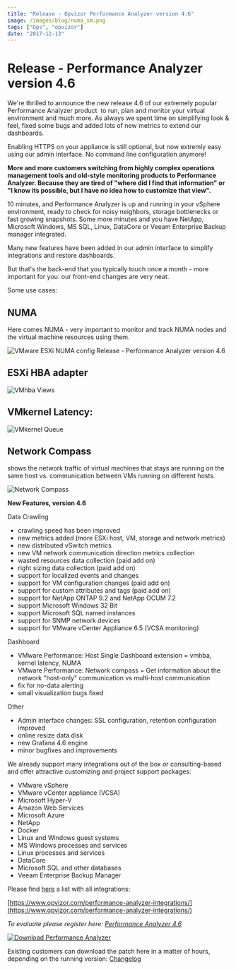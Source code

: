 ```yaml
---
title: "Release - Opvizor Performance Analyzer version 4.6"
image: /images/blog/numa_sm.png
tags: ["Ops", "opvizor"]
date: "2017-12-13"
---
```


# Release - Performance Analyzer version 4.6

We're thrilled to announce the new release 4.6 of our extremely popular Performance Analyzer product  to run, plan and monitor your virtual environment and much more. As always we spent time on simplifying look & feel, fixed some bugs and added lots of new metrics to extend our dashboards.

Enabling HTTPS on your appliance is still optional, but now extremly easy using our admin interface. No command line configuration anymore!

**More and more customers switching from highly complex operations management tools and old-style monitoring products to Performance Analyzer. Because they are tired of "where did I find that information" or "I know its possible, but I have no idea how to customize that view".** 

10 minutes, and Performance Analyzer is up and running in your vSphere environment, ready to check for noisy neighbors, storage bottlenecks or fast growing snapshots. Some more minutes and you have NetApp, Microsoft Windows, MS SQL, Linux, DataCore or Veeam Enterprise Backup manager integrated.

Many new features have been added in our admin interface to simplify integrations and restore dashboards.

But that's the back-end that you typically touch once a month - more important for you: our front-end changes are very neat.

Some use cases:

## NUMA

Here comes NUMA - very important to monitor and track NUMA nodes and the virtual machine resources using them.

![VMware ESXi NUMA config Release - Performance Analyzer version 4.6](/images/blog/numa_sm.png)

## ESXi HBA adapter

![VMhba Views](/images/blog/vmhba-sm.png)

## VMkernel Latency:

![VMkernel Queue](/images/blog/vmkernel_queue_sm.png)

## Network Compass 

shows the network traffic of virtual machines that stays are running on the same host vs. communication between VMs running on different hosts.

![Network Compass](/images/blog/network_compass_sm-1.png)

**New Features, version 4.6**

Data Crawling

- crawling speed has been improved
- new metrics added (more ESXi host, VM, storage and network metrics)
- new distributed vSwitch metrics
- new VM network communication direction metrics collection
- wasted resources data collection (paid add on)
- right sizing data collection (paid add on)
- support for localized events and changes
- support for VM configuration changes (paid add on)
- support for custom attributes and tags (paid add on)
- support for NetApp ONTAP 9.2 and NetApp OCUM 7.2
- support Microsoft Windows 32 Bit
- support Microsoft SQL named instances
- support for SNMP network devices
- support for VMware vCenter Appliance 6.5 (VCSA monitoring)

Dashboard

- VMware Performance: Host Single Dashboard extension = vmhba, kernel latency, NUMA
- VMware Performance: Network compass = Get information about the network "host-only" communication vs multi-host communication
- fix for no-data alerting
- small visualization bugs fixed

Other

- Admin interface changes: SSL configuration, retention configuration improved
- online resize data disk
- new Grafana 4.6 engine
- minor bugfixes and improvements

We already support many integrations out of the box or consulting-based and offer attractive customizing and project support packages:

- VMware vSphere
- VMware vCenter appliance (VCSA)
- Microsoft Hyper-V
- Amazon Web Services
- Microsoft Azure
- NetApp
- Docker
- Linux and Windows guest systems
- MS Windows processes and services
- Linux processes and services
- DataCore
- Microsoft SQL and other databases
- Veeam Enterprise Backup Manager

Please find [here](https://www.opvizor.com/performance-analyzer-integrations/) a list with all integrations:

[https://www.opvizor.com/performance-analyzer-integrations/](https://www.opvizor.com/performance-analyzer-integrations/)

_To evaluate please register here: [](http://try.opvizor.com/perfanalyzer)[Performance Analyzer 4.6](http://try.opvizor.com/perfanalyzer)_

[![Download Performance Analyzer](/images/blog/button_download-performance-analyzer.png)](http://try.opvizor.com/perfanalyzer)

Existing customers can download the patch here in a matter of hours, depending on the running version: [Changelog](https://opvizor.atlassian.net/wiki/spaces/OPVPA/pages/82057456/Change+Log+Patch)
